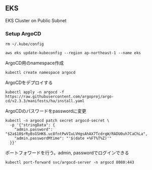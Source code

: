## EKS

EKS Cluster on Public Subnet

### Setup ArgoCD

```
rm ~/.kube/config
```

```
aws eks update-kubeconfig --region ap-northeast-1 --name eks
```

ArgoCD用のnamespace作成
```
kubectl create namespace argocd
```

ArgoCDをデプロイする
```
kubectl apply -n argocd -f https://raw.githubusercontent.com/argoproj/argo-cd/v2.3.3/manifests/ha/install.yaml
```

ArgoCDのパスワードをpasswordに変更
```
kubectl -n argocd patch secret argocd-secret \
  -p '{"stringData": {
    "admin.password": "$2a$10$rRyBsGSHK6.uc8fntPwVIuLVHgsAhAX7TcdrqW/RADU0uh7CaChLa",
    "admin.passwordMtime": "'$(date +%FT%T%Z)'"
  }}'
```

ポートフォワードを行う。admin, passwordでログインできる
```
kubectl port-forward svc/argocd-server -n argocd 8080:443
```

